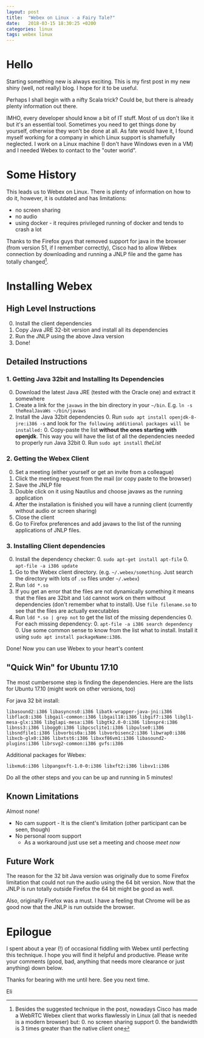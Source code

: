 ```yaml
---
layout: post
title:  "Webex on Linux - a Fairy Tale?"
date:   2018-03-15 18:30:25 +0200
categories: linux 
tags: webex linux
---
```

Hello
=====
Starting something new is always exciting. This is my first post in my new shiny (well, not really) blog. I hope for it to be useful.

Perhaps I shall begin with a nifty Scala trick? Could be, but there is already plenty information out there.

IMHO, every developer should know a bit of IT stuff. Most of us don't like it but it's an essential tool. Sometimes you need to get things done by yourself, otherwise they won't be done at all. As fate would have it, I found myself working for a company in which Linux support is shamefully neglected. I work on a Linux machine (I don't have Windows even in a VM) and I needed Webex to contact to the "outer world".

Some History
============

This leads us to Webex on Linux. There is plenty of information on how to do it, however, it is outdated and has limitations:
* no screen sharing
* no audio
* using docker - it requires privileged running of docker and tends to crash a lot

Thanks to the Firefox guys that removed support for java in the browser (from version 51, if I remember correctly), Cisco had to allow Webex connection by downloading and running a JNLP file and the game has totally changed[^1].

Installing Webex
================


High Level Instructions
-----------------------
0. Install the client dependencies
0. Copy Java JRE 32-bit version and install all its dependencies
0. Run the JNLP using the above Java version 
0. Done!

Detailed Instructions
---------------------
### 1. Getting Java 32bit and Installing Its Dependencies
0. Download the latest Java JRE (tested with the Oracle one) and extract it somewhere
0. Create a link for the `javaws` in the bin directory in your `~/bin`. E.g. `ln -s theRealJavaWs ~/bin/javaws`
0. Install the Java 32bit dependencies
   0. Run `sudo apt install openjdk-8-jre:i386 -s` and look for `The following additional packages will be installed:`
   0. Copy-paste the list **without the ones starting with openjdk**. This way you will have the list of all the dependencies needed to properly run Java 32bit
   0. Run `sudo apt install` _theList_

### 2. Getting the Webex Client 
0. Set a meeting (either yourself or get an invite from a colleague)
0. Click the meeting request from the mail (or copy paste to the browser)
0. Save the JNLP file
0. Double click on it using Nautilus and choose javaws as the running application
0. After the installation is finished you will have a running client (currently without audio or screen sharing)
0. Close the client
0. Go to Firefox preferences and add javaws to the list of the running applications of JNLP files.

### 3. Installing Client dependencies
0. Install the dependency checker:
   0. `sudo apt-get install apt-file`
   0. `apt-file -a i386 update`
0. Go to the Webex client directory. (e.g. `~/.webex/something`. Just search the directory with lots of `.so` files under `~/.webex`)
0. Run `ldd *.so`
0. If you get an error that the files are not dynamically something it means that the files are 32bit and `ldd` cannot work on them without dependencies (don't remember what to install). Use `file filename.so` to see that the files are actually executables
0. Run `ldd *.so | grep not` to get the list of the missing dependencies
   0. For each missing dependency:
      0. `apt-file -a i386 search dependency`
      0. Use some common sense to know from the list what to install. Install it using `sudo apt install packageName:i386`.

Done! Now you can use Webex to your heart's content
 
"Quick Win" for Ubuntu 17.10
----------------------------
The most cumbersome step is finding the dependencies. Here are the lists for Ubuntu 17.10 (might work on other versions, too)

For java 32 bit install:

`libasound2:i386 libasyncns0:i386 libatk-wrapper-java-jni:i386 libflac8:i386 libgail-common:i386 libgail18:i386 libgif7:i386 libgl1-mesa-glx:i386 libglapi-mesa:i386 libgtk2.0-0:i386 libnspr4:i386 libnss3:i386 libogg0:i386 libpcsclite1:i386 libpulse0:i386 libsndfile1:i386 libvorbis0a:i386 libvorbisenc2:i386 libwrap0:i386 libxcb-glx0:i386 libxtst6:i386 libxxf86vm1:i386 libasound2-plugins:i386 librsvg2-common:i386 gvfs:i386`

Additional packages for Webex:

`libxmu6:i386 libpangoxft-1.0-0:i386 libxft2:i386 libxv1:i386`

Do all the other steps and you can be up and running in 5 minutes!

Known Limitations
-----------------

Almost none!

* No cam support - It is the client's limitation (other participant can be seen, though)
* No personal room support
  * As a workaround just use set a meeting and choose _meet now_

Future Work
-----------
The reason for the 32 bit Java version was originally due to some Firefox limitation that could not run the audio using the 64 bit version. Now that the JNLP is run totally outside Firefox the 64 bit might be good as well.

Also, originally Firefox was a must. I have a feeling that Chrome will be as good now that the JNLP is run outside the browser.

Epilogue
========
I spent about a year (!) of occasional fiddling with Webex until perfecting this technique. I hope you will find it helpful and productive. Please write your comments (good, bad, anything that needs more clearance or just anything) down below.

Thanks for bearing with me until here. See you next time.

Eli

[^1]: Besides the suggested technique in the post, nowadays Cisco has made a WebRTC Webex client that works flawlessly in Linux (all that is needed is a modern browser) but:
    0. no screen sharing support 
    0. the bandwidth is 3 times greater than the native client one

